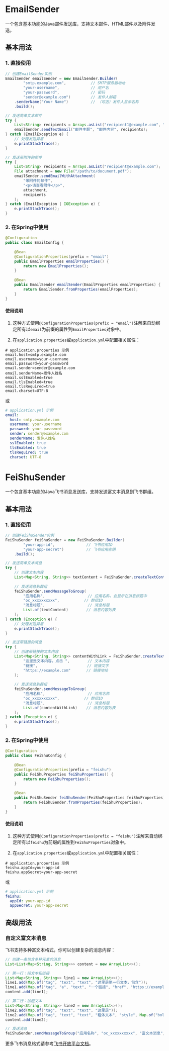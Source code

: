# EmailSender

一个包含基本功能的Java邮件发送库，支持文本邮件、HTML邮件以及附件发送。

## 基本用法

### 1. 直接使用

```java
// 创建EmailSender实例
EmailSender emailSender = new EmailSender.Builder(
        "smtp.example.com",           // SMTP服务器地址
        "your-username",              // 用户名
        "your-password",              // 密码
        "sender@example.com")         // 发件人邮箱
    .senderName("Your Name")          // （可选）发件人显示名称
    .build();

// 发送简单文本邮件
try {
    List<String> recipients = Arrays.asList("recipient1@example.com", "recipient2@example.com");
    emailSender.sendTextEmail("邮件主题", "邮件内容", recipients);
} catch (EmailException e) {
    // 处理发送异常
    e.printStackTrace();
}

// 发送带附件的邮件
try {
    List<String> recipients = Arrays.asList("recipient@example.com");
    File attachment = new File("/path/to/document.pdf");
    emailSender.sendEmailWithAttachment(
        "带附件的邮件", 
        "<p>请查看附件</p>", 
        attachment, 
        recipients
    );
} catch (EmailException | IOException e) {
    e.printStackTrace();
}
```

### 2. 在Spring中使用

```java
@Configuration
public class EmailConfig {
    
    @Bean
    @ConfigurationProperties(prefix = "email")
    public EmailProperties emailProperties() {
        return new EmailProperties();
    }
    
    @Bean
    public EmailSender emailSender(EmailProperties emailProperties) {
        return EmailSender.fromProperties(emailProperties);
    }
}
```

#### 使用说明

1. 这种方式使用`@ConfigurationProperties(prefix = "email")`注解来自动绑定所有以`email`为前缀的属性到`EmailProperties`对象中。

2. 在`application.properties`或`application.yml`中配置相关属性：

```properties
# application.properties 示例
email.host=smtp.example.com
email.username=your-username
email.password=your-password
email.sender=sender@example.com
email.senderName=发件人姓名
email.sslEnabled=true
email.tlsEnabled=true
email.tlsRequired=true
email.charset=UTF-8
```

或

```yaml
# application.yml 示例
email:
  host: smtp.example.com
  username: your-username
  password: your-password
  sender: sender@example.com
  senderName: 发件人姓名
  sslEnabled: true
  tlsEnabled: true
  tlsRequired: true
  charset: UTF-8
```
# FeiShuSender

一个包含基本功能的Java飞书消息发送库，支持发送富文本消息到飞书群组。

## 基本用法

### 1. 直接使用

```java
// 创建FeiShuSender实例
FeiShuSender feiShuSender = new FeiShuSender.Builder(
        "your-app-id",              // 飞书应用ID
        "your-app-secret")          // 飞书应用密钥
    .build();

// 发送简单文本消息
try {
    // 创建文本内容
    List<Map<String, String>> textContent = FeiShuSender.createTextContent("这是一条测试消息");
    
    // 发送消息到群组
    feiShuSender.sendMessageToGroup(
        "应用名称",                   // 应用名称，会显示在消息标题中
        "oc_xxxxxxxxxx",           // 群组ID
        "消息标题",                   // 消息标题
        List.of(textContent)        // 消息内容列表
    );
} catch (Exception e) {
    // 处理发送异常
    e.printStackTrace();
}

// 发送带链接的消息
try {
    // 创建带链接的文本内容
    List<Map<String, String>> contentWithLink = FeiShuSender.createTextWithLink(
        "这里是文本内容，点击 ",        // 文本内容
        "链接",                      // 链接文字
        "https://example.com"       // 链接地址
    );
    
    // 发送消息到群组
    feiShuSender.sendMessageToGroup(
        "应用名称",                   // 应用名称
        "oc_xxxxxxxxxx",           // 群组ID
        "消息标题",                   // 消息标题
        List.of(contentWithLink)    // 消息内容列表
    );
} catch (Exception e) {
    e.printStackTrace();
}
```

### 2. 在Spring中使用

```java
@Configuration
public class FeiShuConfig {
    
    @Bean
    @ConfigurationProperties(prefix = "feishu")
    public FeiShuProperties feiShuProperties() {
        return new FeiShuProperties();
    }
    
    @Bean
    public FeiShuSender feiShuSender(FeiShuProperties feiShuProperties) {
        return FeiShuSender.fromProperties(feiShuProperties);
    }
}
```

#### 使用说明

1. 这种方式使用`@ConfigurationProperties(prefix = "feishu")`注解来自动绑定所有以`feishu`为前缀的属性到`FeiShuProperties`对象中。

2. 在`application.properties`或`application.yml`中配置相关属性：

```properties
# application.properties 示例
feishu.appId=your-app-id
feishu.appSecret=your-app-secret
```

或

```yaml
# application.yml 示例
feishu:
  appId: your-app-id
  appSecret: your-app-secret
```

## 高级用法

### 自定义富文本消息

飞书支持多种富文本格式，你可以创建复杂的消息内容：

```java
// 创建一条包含多种元素的消息
List<List<Map<String, String>>> content = new ArrayList<>();

// 第一行：纯文本和链接
List<Map<String, String>> line1 = new ArrayList<>();
line1.add(Map.of("tag", "text", "text", "这里是第一行文本，包含"));
line1.add(Map.of("tag", "a", "text", "一个链接", "href", "https://example.com"));
content.add(line1);

// 第二行：加粗文本
List<Map<String, String>> line2 = new ArrayList<>();
line2.add(Map.of("tag", "text", "text", "这里是"));
line2.add(Map.of("tag", "text", "text", "粗体文本", "style", Map.of("bold", true)));
content.add(line2);

// 发送消息
feiShuSender.sendMessageToGroup("应用名称", "oc_xxxxxxxxxx", "富文本消息", content);
```

更多飞书消息格式请参考[飞书开放平台文档](https://open.feishu.cn/document/uAjLw4CM/ukTMukTMukTM/im-v1/message/create)。 